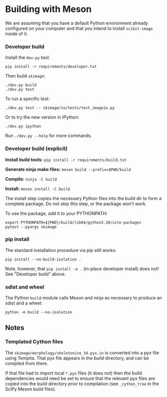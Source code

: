 # Building with Meson

We are assuming that you have a default Python environment already configured on
your computer and that you intend to install `scikit-image` inside of it.

### Developer build

Install the `dev.py` tool:

```
pip install -r requirements/developer.txt
```

Then build `skimage`:

```
./dev.py build
./dev.py test
```

To run a specific test:

```
./dev.py test -- skimage/io/tests/test_imageio.py
```

Or to try the new version in IPython:

```
./dev.py ipython
```

Run `./dev.py --help` for more commands.

### Developer build (explicit)

**Install build tools:** `pip install -r requirements/build.txt`

**Generate ninja make files:** `meson build --prefix=$PWD/build`

**Compile:** `ninja -C build`

**Install:** `meson install -C build`

The install step copies the necessary Python files into the build dir to form a complete package.
Do not skip this step, or the package won't work.

To use the package, add it to your PYTHONPATH:

```
export PYTHONPATH=${PWD}/build/lib64/python3.10/site-packages
pytest --pyargs skimage
```

### pip install

The standard installation procedure via pip still works:

```
pip install --no-build-isolation .
```

Note, however, that `pip install -e .` (in-place developer install) does not!
See "Developer build" above.

### sdist and wheel

The Python `build` module calls Meson and ninja as necessary to
produce an sdist and a wheel:

```
python -m build --no-isolation
```

## Notes

### Templated Cython files

The `skimage/morphology/skeletonize_3d.pyx.in` is converted into a pyx
file using Tempita. That pyx file appears in the _build_
directory, and can be compiled from there.

If that file had to import local `*.pyx` files (it does not) then the
build dependencies would need be set to ensure that the relevant pyx
files are copied into the build directory prior to compilation (see
`_cython_tree` in the SciPy Meson build files).
